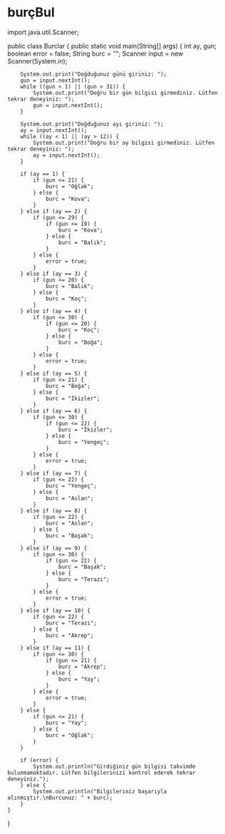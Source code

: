 # burçBul
import java.util.Scanner;

public class Burclar {
    public static void main(String[] args) {
        int ay, gun;
        boolean error = false;
        String burc = "";
        Scanner input = new Scanner(System.in);

        System.out.print("Doğduğunuz günü giriniz: ");
        gun = input.nextInt();
        while ((gun < 1) || (gun > 31)) {
            System.out.print("Doğru bir gün bilgisi girmediniz. Lütfen tekrar deneyiniz: ");
            gun = input.nextInt();
        }

        System.out.print("Doğduğunuz ayı giriniz: ");
        ay = input.nextInt();
        while ((ay < 1) || (ay > 12)) {
            System.out.print("Doğru bir ay bilgisi girmediniz. Lütfen tekrar deneyiniz: ");
            ay = input.nextInt();
        }

        if (ay == 1) {
            if (gun <= 21) {
                burc = "Oğlak";
            } else {
                burc = "Kova";
            }
        } else if (ay == 2) {
            if (gun <= 29) {
                if (gun <= 19) {
                    burc = "Kova";
                } else {
                    burc = "Balık";
                }
            } else {
                error = true;
            }
        } else if (ay == 3) {
            if (gun <= 20) {
                burc = "Balık";
            } else {
                burc = "Koç";
            }
        } else if (ay == 4) {
            if (gun <= 30) {
                if (gun <= 20) {
                    burc = "Koç";
                } else {
                    burc = "Boğa";
                }
            } else {
                error = true;
            }
        } else if (ay == 5) {
            if (gun <= 21) {
                burc = "Boğa";
            } else {
                burc = "İkizler";
            }
        } else if (ay == 6) {
            if (gun <= 30) {
                if (gun <= 22) {
                    burc = "İkizler";
                } else {
                    burc = "Yengeç";
                }
            } else {
                error = true;
            }
        } else if (ay == 7) {
            if (gun <= 22) {
                burc = "Yengeç";
            } else {
                burc = "Aslan";
            }
        } else if (ay == 8) {
            if (gun <= 22) {
                burc = "Aslan";
            } else {
                burc = "Başak";
            }
        } else if (ay == 9) {
            if (gun <= 30) {
                if (gun <= 22) {
                    burc = "Başak";
                } else {
                    burc = "Terazi";
                }
            } else {
                error = true;
            }
        } else if (ay == 10) {
            if (gun <= 22) {
                burc = "Terazi";
            } else {
                burc = "Akrep";
            }
        } else if (ay == 11) {
            if (gun <= 30) {
                if (gun <= 21) {
                    burc = "Akrep";
                } else {
                    burc = "Yay";
                }
            } else {
                error = true;
            }
        } else {
            if (gun <= 21) {
                burc = "Yay";
            } else {
                burc = "Oğlak";
            }
        }

        if (error) {
            System.out.println("Girdiğiniz gün bilgisi takvimde bulunmamaktadır. Lütfen bilgilerinizi kontrol ederek tekrar deneyiniz.");
        } else {
            System.out.println("Bilgileriniz başarıyla alınmıştır.\nBurcunuz: " + burc);
        }
    }
}
